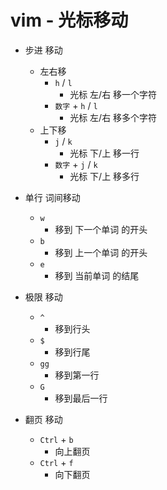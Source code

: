 # vim - 光标移动

- 步进 移动
    - 左右移
        - `h` / `l` 
            - 光标 左/右 移一个字符
        - `数字` + `h` / `l`
            - 光标 左/右 移多个字符
    - 上下移
        - `j` / `k`
            - 光标 下/上 移一行
        - `数字` + `j` / `k`
            - 光标 下/上 移多行

- 单行 词间移动
    - `w`
        - 移到 下一个单词 的开头
    - `b`
        - 移到 上一个单词 的开头
    - `e`
        - 移到 当前单词 的结尾

- 极限 移动
    - `^`
        - 移到行头 
    - `$`
        - 移到行尾
    - `gg` 
        - 移到第一行 
    - `G`
        - 移到最后一行

- 翻页 移动
    - `Ctrl` + `b`
        - 向上翻页
    - `Ctrl` + `f`
        - 向下翻页